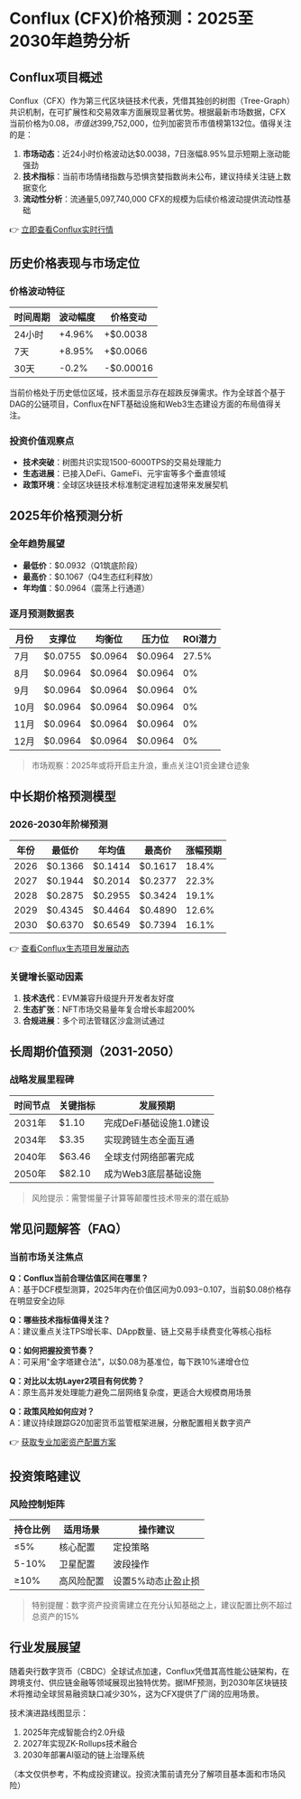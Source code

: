 # Conflux (CFX)价格预测：2025至2030年趋势分析

## Conflux项目概述

Conflux（CFX）作为第三代区块链技术代表，凭借其独创的树图（Tree-Graph）共识机制，在可扩展性和交易效率方面展现显著优势。根据最新市场数据，CFX当前价格为$0.08，市值达$399,752,000，位列加密货币市值榜第132位。值得关注的是：

1. **市场动态**：近24小时价格波动达$0.0038，7日涨幅8.95%显示短期上涨动能强劲
2. **技术指标**：当前市场情绪指数与恐惧贪婪指数尚未公布，建议持续关注链上数据变化
3. **流动性分析**：流通量5,097,740,000 CFX的规模为后续价格波动提供流动性基础

👉 [立即查看Conflux实时行情](https://bit.ly/okx_welcome)

## 历史价格表现与市场定位

### 价格波动特征
| 时间周期 | 波动幅度 | 价格变动 |
|---------|---------|---------|
| 24小时 | +4.96% | +$0.0038 |
| 7天 | +8.95% | +$0.0066 |
| 30天 | -0.2% | -$0.00016 |

当前价格处于历史低位区域，技术面显示存在超跌反弹需求。作为全球首个基于DAG的公链项目，Conflux在NFT基础设施和Web3生态建设方面的布局值得关注。

### 投资价值观察点
- **技术突破**：树图共识实现1500-6000TPS的交易处理能力
- **生态进展**：已接入DeFi、GameFi、元宇宙等多个垂直领域
- **政策环境**：全球区块链技术标准制定进程加速带来发展契机

## 2025年价格预测分析

### 全年趋势展望
- **最低价**：$0.0932（Q1筑底阶段）
- **最高价**：$0.1067（Q4生态红利释放）
- **年均值**：$0.0964（震荡上行通道）

### 逐月预测数据表
| 月份 | 支撑位 | 均衡位 | 压力位 | ROI潜力 |
|------|-------|-------|-------|---------|
| 7月 | $0.0755 | $0.0964 | $0.0964 | 27.5% |
| 8月 | $0.0964 | $0.0964 | $0.0964 | 0% |
| 9月 | $0.0964 | $0.0964 | $0.0964 | 0% |
| 10月 | $0.0964 | $0.0964 | $0.0964 | 0% |
| 11月 | $0.0964 | $0.0964 | $0.0964 | 0% |
| 12月 | $0.0964 | $0.0964 | $0.0964 | 0% |

> 市场观察：2025年或将开启主升浪，重点关注Q1资金建仓迹象

## 中长期价格预测模型

### 2026-2030年阶梯预测
| 年份 | 最低价 | 年均值 | 最高价 | 涨幅预期 |
|------|-------|-------|-------|---------|
| 2026 | $0.1366 | $0.1414 | $0.1617 | 18.4% |
| 2027 | $0.1944 | $0.2014 | $0.2377 | 22.3% |
| 2028 | $0.2875 | $0.2955 | $0.3424 | 19.1% |
| 2029 | $0.4345 | $0.4464 | $0.4890 | 12.6% |
| 2030 | $0.6370 | $0.6549 | $0.7394 | 16.1% |

👉 [查看Conflux生态项目发展动态](https://bit.ly/okx_welcome)

### 关键增长驱动因素
1. **技术迭代**：EVM兼容升级提升开发者友好度
2. **生态扩张**：NFT市场交易量年复合增长率超200%
3. **合规进展**：多个司法管辖区沙盒测试通过

## 长周期价值预测（2031-2050）

### 战略发展里程碑
| 时间节点 | 关键指标 | 发展预期 |
|---------|---------|---------|
| 2031年 | $1.10 | 完成DeFi基础设施1.0建设 |
| 2034年 | $3.35 | 实现跨链生态全面互通 |
| 2040年 | $63.46 | 全球支付网络部署完成 |
| 2050年 | $82.10 | 成为Web3底层基础设施 |

> 风险提示：需警惕量子计算等颠覆性技术带来的潜在威胁

## 常见问题解答（FAQ）

### 当前市场关注焦点
**Q：Conflux当前合理估值区间在哪里？**  
A：基于DCF模型测算，2025年内在价值区间为$0.093-$0.107，当前$0.08价格存在明显安全边际

**Q：哪些技术指标值得关注？**  
A：建议重点关注TPS增长率、DApp数量、链上交易手续费变化等核心指标

**Q：如何把握投资节奏？**  
A：可采用"金字塔建仓法"，以$0.08为基准位，每下跌10%递增仓位

**Q：对比以太坊Layer2项目有何优势？**  
A：原生高并发处理能力避免二层网络复杂度，更适合大规模商用场景

**Q：政策风险如何应对？**  
A：建议持续跟踪G20加密货币监管框架进展，分散配置相关数字资产

👉 [获取专业加密资产配置方案](https://bit.ly/okx_welcome)

## 投资策略建议

### 风险控制矩阵
| 持仓比例 | 适用场景 | 操作建议 |
|---------|---------|---------|
| ≤5% | 核心配置 | 定投策略 |
| 5-10% | 卫星配置 | 波段操作 |
| ≥10% | 高风险配置 | 设置5%动态止盈止损 |

> 特别提醒：数字资产投资需建立在充分认知基础之上，建议配置比例不超过总资产的15%

## 行业发展展望

随着央行数字货币（CBDC）全球试点加速，Conflux凭借其高性能公链架构，在跨境支付、供应链金融等领域展现出独特优势。据IMF预测，到2030年区块链技术将推动全球贸易融资缺口减少30%，这为CFX提供了广阔的应用场景。

技术演进路线图显示：
1. 2025年完成智能合约2.0升级
2. 2027年实现ZK-Rollups技术融合
3. 2030年部署AI驱动的链上治理系统

（本文仅供参考，不构成投资建议。投资决策前请充分了解项目基本面和市场风险）